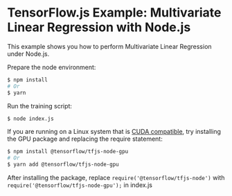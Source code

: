 # TensorFlow.js Example: Multivariate Linear Regression with Node.js

This example shows you how to perform Multivariate Linear Regression under Node.js.

Prepare the node environment:
```sh
$ npm install
# Or
$ yarn
```

Run the training script:
```sh
$ node index.js
```

If you are running on a Linux system that is [CUDA compatible](https://www.tensorflow.org/install/install_linux), try installing the GPU
package and replacing the require statement:

```sh
$ npm install @tensorflow/tfjs-node-gpu
# Or
$ yarn add @tensorflow/tfjs-node-gpu
```

After installing the package, replace `require('@tensorflow/tfjs-node')` with `require('@tensorflow/tfjs-node-gpu');` in index.js
